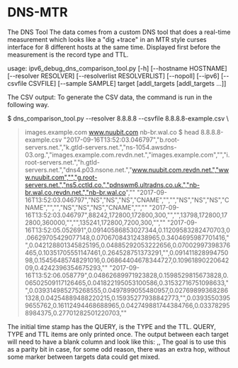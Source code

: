 # DNS-MTR
The DNS Tool
The data comes from a custom DNS tool that does a real-time measurement which looks like a  "dig +trace" in an MTR style curses interface for 8 different hosts at the same time.  Displayed first before the measurement is the record type and TTL.

usage: ipv6_debug_dns_comparison_tool.py [-h] [--hostname HOSTNAME]
                                         [--resolver RESOLVER]
                                         [--resolverlist RESOLVERLIST]
                                         [--nopoll] [--ipv6]
                                         [--csvfile CSVFILE] [--sample SAMPLE]
                                         target
                                         [addl_targets [addl_targets ...]]

The CSV output:
To generate the CSV data, the command is run in the following way.

$ dns_comparison_tool.py --resolver 8.8.8.8 --csvfile 8.8.8.8-example.csv  \
> images.example.com www.nuubit.com nb-br.wal.co
$ head 8.8.8.8-example.csv
"2017-09-16T13:52:03.046797","b.root-servers.net.","k.gtld-servers.net.","ns-1054.awsdns-03.org.","images.example.com.revdn.net.","images.example.com","","i.root-servers.net.","h.gtld-servers.net.","dns4.p03.nsone.net.","www.nuubit.com.revdn.net.","www.nuubit.com","","g.root-servers.net.","ns5.cctld.co.","pdnswm6.ultradns.co.uk.","nb-br.wal.co.revdn.net.","nb-br.wal.co",""
"2017-09-16T13:52:03.046797","NS","NS","NS","CNAME","","","NS","NS","NS","CNAME","","","NS","NS","NS","CNAME","",""
"2017-09-16T13:52:03.046797",88242,172800,172800,300,"","",13798,172800,172800,360000,"","",135241,172800,7200,300,"",""
"2017-09-16T13:52:05.052691",0.09140586853027344,0.11209583282470703,0.06629705429077148,0.07067084312438965,0.3404695987701416,"",0.042128801345825195,0.04885292053222656,0.07002997398376465,0.10351705551147461,0.264528751373291,"",0.09141182899475098,0.15456485748291016,0.06864404678344727,0.1096189022064209,0.4242396354675293,""
"2017-09-16T13:52:06.058779",0.04862689971923828,0.1598529815673828,0.06502509117126465,0.041822195053100586,0.31532716751098633,"",0.039314985275268555,0.0497899055480957,0.027698993682861328,0.04254889488220215,0.15935277938842773,"",0.03935503959655762,0.16112494468688965,0.042749881744384766,0.033782958984375,0.27701282501220703,""



The initial time stamp has the QUERY, is the TYPE and the TTL.  QUERY, TYPE and TTL items are only printed once.
The output between each target will need to have a blank column and look like this: ,,
The goal is to use this as a parity bit in case, for some odd reason, there was an extra hop, without some marker between targets data could get mixed.
